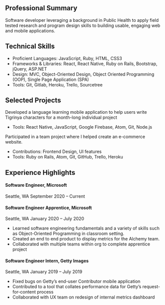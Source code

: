 
## Professional Summary 
Software developer leveraging a background in Public Health to apply field tested research and program design skills to building usable, engaging web and mobile applications. 

## Technical Skills
* Proficient Languages: JavaScript, Ruby, HTML, CSS3
* Frameworks & Libraries: React, React Native, Ruby on Rails, Bootstrap, jQuery, ASP.NET
* Design: MVC, Object-Oriented Design, Object Oriented Programming (OOP), Single Page Application (SPA)
* Tools: Git, Gitlab, Heroku, Trello, Sourcetree 

## Selected Projects

Developed a language learning mobile application to help users write Tigrinya characters for a month-long individual project
* Tools: React Native, JavaScript, Google Firebase, Atom, Git, Node.js 


Participated in a team project where I helped create an e-commerce website. 
* Contributions: Frontend Design, UI features 
* Tools: Ruby on Rails, Atom, Git, GitHub, Trello, Heroku 

## Experience Highlights 

#### Software Engineer, Microsoft
Seattle, WA
September 2020 – Current	 

#### Software Engineer Apprentice, Microsoft
Seattle, WA
January 2020 – July 2020	 
* Learned software engineering fundamentals and a variety of skills such as Object-Oriented Programming in classroom setting.
* Created an end to end product to display metrics for the Alchemy team.
* Collaborated with multiple teams within org to complete apprentice project

#### Software Engineer Intern, Getty Images
Seattle, WA
January 2019 – July 2019	 
* Fixed bugs on Getty’s end-user Contributor mobile application 
* Contributed to a tool that collates performance data for Getty’s request-for-content process
* Collaborated with UX team on redesign of internal metrics dashboard

